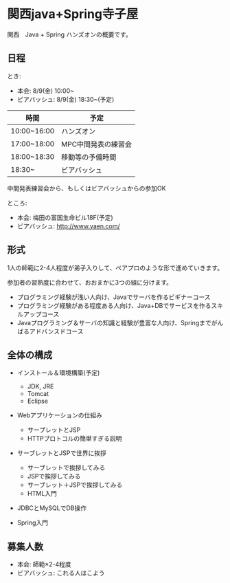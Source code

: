 # 関西java+Spring寺子屋

関西　Java + Spring ハンズオンの概要です。

## 日程

とき:

* 本会: 8/9(金) 10:00~
* ビアバッシュ: 8/9(金) 18:30~(予定)

時間 | 予定
---- | ----
10:00~16:00 | ハンズオン
17:00~18:00 | MPC中間発表の練習会
18:00~18:30 | 移動等の予備時間
18:30~ | ビアバッシュ

中間発表練習会から、もしくはビアバッシュからの参加OK


ところ:

* 本会: 梅田の富国生命ビル18F(予定)
* ビアバッシュ: http://www.yaen.com/

## 形式

1人の師範に2-4人程度が弟子入りして、ペアプロのような形で進めていきます。

参加者の習熟度に合わせて、おおまかに3つの組に分けます。

* プログラミング経験が浅い人向け、Javaでサーバを作るビギナーコース
* プログラミング経験がある程度ある人向け、Java+DBでサービスを作るスキルアップコース
* Javaプログラミング＆サーバの知識と経験が豊富な人向け、Springまでがんばるアドバンスドコース

## 全体の構成

+ インストール＆環境構築(予定)
	+ JDK, JRE
	+ Tomcat
	+ Eclipse

+ Webアプリケーションの仕組み
	+ サーブレットとJSP
	+ HTTPプロトコルの簡単すぎる説明

+ サーブレットとJSPで世界に挨拶
	+ サーブレットで挨拶してみる
	+ JSPで挨拶してみる
	+ サーブレット＋JSPで挨拶してみる
	+ HTML入門

+ JDBCとMySQLでDB操作

+ Spring入門


## 募集人数

* 本会: 師範×2-4程度
* ビアバッシュ: これる人はこよう


